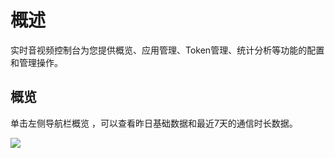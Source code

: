 # 概述

实时音视频控制台为您提供概览、应用管理、Token管理、统计分析等功能的配置和管理操作。

## 概览

单击左侧导航栏概览 ，可以查看昨日基础数据和最近7天的通信时长数据。

![](https://github.com/jdcloudcom/cn/blob/cn-Real-Time-Communication/image/Real-Time-Communicat/RTC-%E6%A6%82%E8%A7%88.png)

